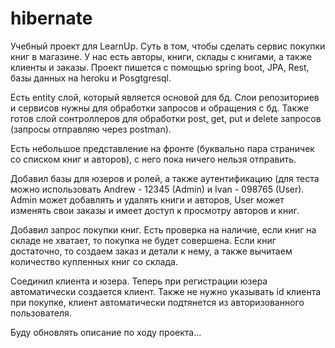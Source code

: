 # hibernate

Учебный проект для LearnUp.
Суть в том, чтобы сделать сервис покупки книг в магазине.
У нас есть авторы, книги, склады с книгами, а также клиенты и заказы.
Проект пишется с помощью spring boot, JPA, Rest, базы данных на heroku и Posgtgresql.

Есть entity слой, который является основой для бд. Слои репозиториев и сервисов нужны для обработки запросов и обращения с бд.
Также готов слой сонтроллеров для обработки post, get, put и delete запросов (запросы отправляю через  postman).

Есть небольшое представление на фронте (буквально пара страничек со списком книг и авторов), с него пока ничего нельзя отправить.

Добавил базы для юзеров и ролей, а также аутентификацию (для теста можно использовать Andrew - 12345 (Admin) и Ivan - 098765 (User).
Admin может добавлять и удалять книги и авторов, User может изменять свои заказы и имеет доступ к просмотру авторов и книг.

Добавил запрос покупки книг. Есть проверка на наличие, если книг на складе не хватает, то покупка не будет совершена. Если книг достаточно, то создаем заказ и детали к нему, а также вычитаем количество купленных книг со склада.

Соединил клиента и юзера. Теперь при регистрации юзера автоматически создается клиент. Также не нужно указывать id клиента при покупке, клиент автоматически подтянется из авторизованного пользователя.

Буду обновлять описание по ходу проекта...
